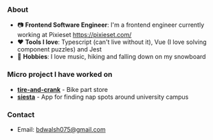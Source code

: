### About
- 📷 **Frontend Software Engineer**: I'm a frontend engineer currently working at Pixieset https://pixieset.com/
- ♥️ **Tools I love**: Typescript (can't live without it), Vue (I love solving component puzzles) and Jest
- 🎹 **Hobbies**: I love music, hiking and falling down on my snowboard

### Micro project I have worked on
* **[tire-and-crank](https://github.com/bdwalsh/Tire-and-Crank)** - Bike part store
* **[siesta](https://github.com/bdwalsh/Siesta)** - App for finding nap spots around university campus
  
### Contact
- Email: bdwalsh075@gmail.com
